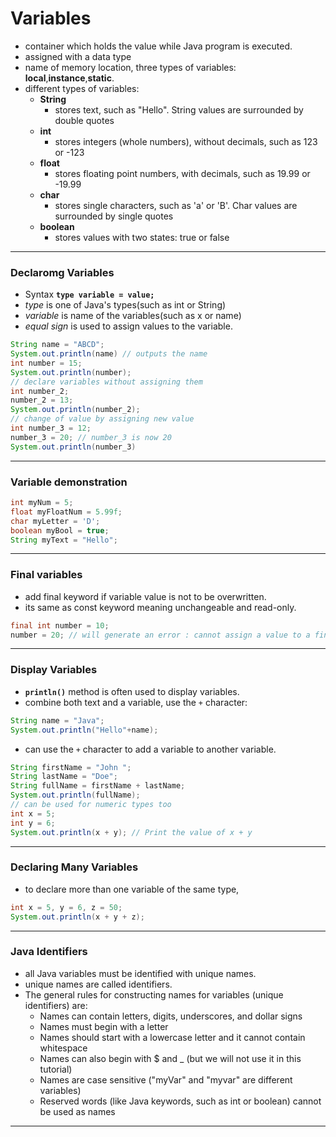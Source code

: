 # Variables
- container which holds the value while Java program is executed. 
- assigned with a data type 
- name of memory location, three types of variables: **local**,**instance**,**static**.
- different types of variables:
  - **String** 
     - stores text, such as "Hello". String values are surrounded by double quotes
  - **int** 
    - stores integers (whole numbers), without decimals, such as 123 or -123
  - **float**
    - stores floating point numbers, with decimals, such as 19.99 or -19.99
  - **char** 
    - stores single characters, such as 'a' or 'B'. Char values are surrounded by single quotes
  - **boolean** 
    - stores values with two states: true or false
 ---
 ### Declaromg Variables
 - Syntax **`type variable = value;`**
 - _type_ is one of Java's types(such as int or String)
 - _variable_ is name of the variables(such as x or name)
 - _equal sign_ is used to assign values to the variable.
 ```java 
String name = "ABCD";
System.out.println(name) // outputs the name 
int number = 15;
System.out.println(number);
// declare variables without assigning them
int number_2;
number_2 = 13;
System.out.println(number_2);
// change of value by assigning new value 
int number_3 = 12;
number_3 = 20; // number_3 is now 20
System.out.println(number_3)
````
----
### Variable demonstration
```java 
int myNum = 5;
float myFloatNum = 5.99f;
char myLetter = 'D';
boolean myBool = true;
String myText = "Hello";
```
---
### Final variables
- add final keyword if variable value is not to be overwritten.
- its same as const keyword meaning unchangeable and read-only.
```java 
final int number = 10;
number = 20; // will generate an error : cannot assign a value to a final variable. 
````
---
### Display Variables 
- **`println()`** method is often used to display variables.
- combine both text and a variable, use the `+` character:
```java
String name = "Java";
System.out.println("Hello"+name);
```
- can use the `+` character to add a variable to another variable. 
```java
String firstName = "John ";
String lastName = "Doe";
String fullName = firstName + lastName;
System.out.println(fullName);
// can be used for numeric types too
int x = 5;
int y = 6;
System.out.println(x + y); // Print the value of x + y
```
---
### Declaring Many Variables 
- to declare more than one variable of the same type, 
```java
int x = 5, y = 6, z = 50;
System.out.println(x + y + z);
```
---
### Java Identifiers 
- all Java variables must be identified with unique names.
- unique names are called identifiers. 
- The general rules for constructing names for variables (unique identifiers) are:
  -  Names can contain letters, digits, underscores, and dollar signs
  -  Names must begin with a letter
  -  Names should start with a lowercase letter and it cannot contain whitespace
  -  Names can also begin with $ and _ (but we will not use it in this tutorial)
  -  Names are case sensitive ("myVar" and "myvar" are different variables)
  -  Reserved words (like Java keywords, such as int or boolean) cannot be used as names
---
